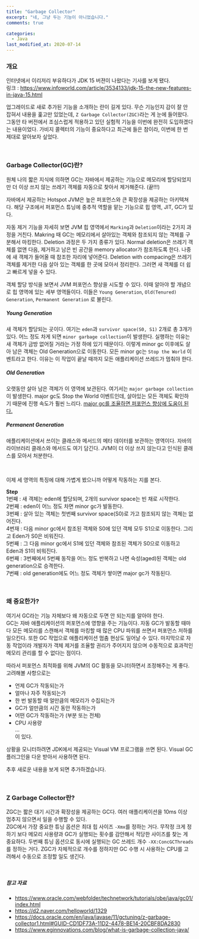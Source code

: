 ```yaml
---
title: "Garbage Collector"
excerpt: "네, 그냥 두는 기능이 아니었습니다."
comments: true

categories:
  - Java
last_modified_at: 2020-07-14
---
```

### 개요
인터넷에서 이리저리 부유하다가 JDK 15 버젼이 나왔다는 기사를 보게 됐다.   
링크 : <https://www.infoworld.com/article/3534133/jdk-15-the-new-features-in-java-15.html>   

업그레이드로 새로 추가된 기능을 소개하는 란이 길게 있다.
무슨 기능인지 감이 잘 안 잡혀서 내용을 훑고만 있었는데, `Z Garbage Collector(ZGC)`라는 게 눈에 들어왔다.
그동안 타 버전에서 조심스럽게 적용하고 있던 실험적 기능을 이번에 완전히 도입하겠다는 내용이었다.
가비지 콜렉터의 기능이 중요하다고 최근에 들은 참이라, 이번에 한 번 제대로 알아보자 싶었다.

<br>

### Garbage Collector(GC)란?
원체 나의 짧은 지식에 의하면 GC는 자바에서 제공하는 기능으로 메모리에 할당되었지만 더 이상 쓰지 않는 쓰레기 객체를 자동으로 찾아서 제거해준다. (끝!!!)

자바에서 제공하는 Hotspot JVM은 높은 퍼포먼스와 큰 확장성을 제공하는 아키텍쳐다. 해당 구조에서 퍼포먼스 튜닝에 중추적 역할을 맡는 기능으로 힙 영역, JIT, GC가 있다.

자동 제거 기능을 자세히 보면 JVM 힙 영역에서 `Marking`과 `Deletion`이라는 2가지 과정을 거친다.
Makring 때 GC는 메모리에서 살아있는 객체와 참조되지 않는 객체를 구분해서 마킹한다.
Deletion 과정은 두 가지 종류가 있다.
Normal deletion은 쓰레기 객체를 없앤 다음, 제거하고 남은 빈 공간을 memory allocator가 참조하도록 한다. 나중에 새 객체가 들어올 때 참조한 자리에 넣어준다.
Deletion with compacing은 쓰레기 객체를 제거한 다음 살아 있는 객체를 한 곳에 모아서 정리한다. 그러면 새 객체를 더 쉽고 빠르게 넣을 수 있다.

객체 할당 방식을 보면서 JVM 퍼포먼스 향상을 시도할 수 있다. 이때 알아야 할 개념으로 힙 영역에 있는 세부 영역들이다. 이들은 `Young Generation`, `Old(Tenured) Generation`, `Permanent Generation` 로 불린다.

##### Young Generation
새 객체가 할당되는 곳이다. 여기는 `eden`과 `survivor space(S0, S1)` 2개로 총 3개가 있다.
어느 정도 차게 되면 `minor garbage collection`이 발생한다. 실행하는 이유는 새 객체가 금방 없어질 거라는 가정 하에 있기 때문이다. 이렇게 minor gc 이후에도 살아 남은 객체는 Old Generation으로 이동한다.
모든 minor gc는 `Stop the World` 이벤트라고 한다. 이유는 이 작업이 끝날 때까지 모든 애플리케이션 쓰레드가 멈춰야 한다.

##### Old Generation
오랫동안 살아 남은 객체가 이 영역에 보관된다. 여기서는 `major garbage collection`이 발생한다. major gc도 Stop the World 이벤트인데, 살아있는 모든 객체도 확인하기 때문에 진행 속도가 훨씬 느리다. <u>major gc를 조율하면 퍼포먼스 향상에 도움이 된다.</u>

##### Permanent Generation
애플리케이션에서 쓰이는 클래스와 메서드의 메타 데이터를 보관하는 영역이다. 자바의 라이브러리 클래스와 메서드도 여기 담긴다. JVM이 더 이상 쓰지 않는다고 인식된 클래스를 모아서 처분한다.

<br>

이제 세 영역의 특징에 대해 가볍게 봤으니까 어떻게 작동하는 지를 본다.

<b>Step</b>   
1번째 : 새 객체는 eden에 할당되며, 2개의 survivor space는 빈 채로 시작한다.   
2번째 : eden이 어느 정도 차면 minor gc가 발동한다.   
3번째 : 살아 있는 객체는 첫번째 survivor space(S0)로 가고 참조되지 않는 객체는 없어진다.   
4번재 : 다음 minor gc에서 참조된 객체와 S0에 있던 객체 모두 S1으로 이동한다. 그리고 Eden가 S0은 비워진다.   
5번째 : 그 다음 minor gc에서 S1에 있던 객체와 참조된 객체가 S0으로 이동하고 Eden과 S1이 비워진다.   
6번째 : 3번째에서 5번째 동작을 어느 정도 반복하고 나면 숙성(aged)된 객체는 old generation으로 승격한다.   
7번째 : old generation에도 어느 정도 객체가 쌓이면 major gc가 작동된다.

<br>

### 왜 중요한가?
여기서 GC라는 기능 자체보다 왜 자동으로 두면 안 되는지를 알아야 한다.   
GC는 자바 애플리케이션의 퍼포먼스에 영향을 주는 기능이다. 자동 GC가 발동할 때마다 모든 메모리를 스캔해서 객체를 마킹할 때 많은 CPU 파워를 쓰면서 퍼포먼스 저하를 일으킨다. 또한 GC 작업으로 애플리케이션 멈춤 현상도 일어날 수 있다. 마지막으로 자동 작업이라 개발자가 객체 제거를 조율할 권리가 주어지지 않으며 수동적으로 효과적인 메모리 관리를 할 수 없다는 점이다.

따라서 퍼포먼스 최적화를 위해 JVM의 GC 활동을 모니터하면서 조정해주는 게 좋다. 고려해볼 사항으로는
+ 언제 GC가 작동되는가
+ 얼마나 자주 작동되는가
+ 한 번 발동할 때 얼만큼의 메모리가 수집되는가
+ GC가 얼만큼의 시간 동안 작동하는가
+ 어떤 GC가 작동하는가 (부분 또는 전체)
+ CPU 사용량   
...   
이 있다.

상황을 모니터하려면 JDK에서 제공되는 Visual VM 프로그램을 쓰면 된다. Visual GC 플러그인을 다운 받아서 사용하면 된다.

추후 새로운 내용을 보게 되면 추가하겠습니다.

<br>

### Z Garbage Collector란?
ZGC는 짧은 대기 시간과 확장성을 제공하는 GC다. 여러 애플리케이션을 10ms 이상 멈추지 않으면서 일을 수행할 수 있다.   
ZGC에서 가장 중요한 튜닝 옵션은 최대 힙 사이즈 `-Xmx`를 정하는 거다. 무작정 크게 정하기 보다 메모리 사용량과 GC가 실행되는 횟수를 감안해서 적당한 사이즈를 찾는 게 중요하다.
두번째 튜닝 옵션으로 동시에 실행되는 GC 쓰레드 개수 `-XX:ConcGCThreads`를 정하는 거다. ZGC가 자체적으로 개수를 정하지만 GC 수행 시 사용하는 CPU를 고려해서 수동으로 조정할 일도 생긴다.

<br>

##### 참고 자료
+ <https://www.oracle.com/webfolder/technetwork/tutorials/obe/java/gc01/index.html>
+ <https://d2.naver.com/helloworld/1329>
+ <https://docs.oracle.com/en/java/javase/11/gctuning/z-garbage-collector1.html#GUID-CD1DF73A-11D2-4478-BE14-20CBF8DA2830>
+ <https://www.eginnovations.com/blog/what-is-garbage-collection-java/>
